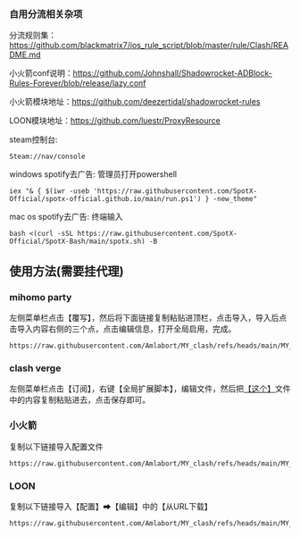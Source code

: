 ### 自用分流相关杂项

分流规则集：https://github.com/blackmatrix7/ios_rule_script/blob/master/rule/Clash/README.md

小火箭conf说明：https://github.com/Johnshall/Shadowrocket-ADBlock-Rules-Forever/blob/release/lazy.conf

小火箭模块地址：https://github.com/deezertidal/shadowrocket-rules

LOON模块地址：https://github.com/luestr/ProxyResource

steam控制台:
```
Steam://nav/console
```
windows spotify去广告:
管理员打开powershell
```
iex "& { $(iwr -useb 'https://raw.githubusercontent.com/SpotX-Official/spotx-official.github.io/main/run.ps1') } -new_theme"
```
mac os spotify去广告: 终端输入
```
bash <(curl -sSL https://raw.githubusercontent.com/SpotX-Official/SpotX-Bash/main/spotx.sh) -B
```

## 使用方法(需要挂代理)

### mihomo party
左侧菜单栏点击【覆写】，然后将下面链接复制粘贴进顶栏，点击导入，导入后点击导入内容右侧的三个点，点击编辑信息，打开全局启用，完成。
```
https://raw.githubusercontent.com/Amlabort/MY_clash/refs/heads/main/MY_rules.yaml
```

### clash verge
左侧菜单栏点击【订阅】，右键【全局扩展脚本】，编辑文件，然后把[【这个】](https://raw.githubusercontent.com/Amlabort/MY_clash/refs/heads/main/Script.js)文件中的内容复制粘贴进去，点击保存即可。

### 小火箭
复制以下链接导入配置文件
```
https://raw.githubusercontent.com/Amlabort/MY_clash/refs/heads/main/MY_rocket.conf
```

### LOON
复制以下链接导入【配置】➡【编辑】中的【从URL下载】
```
https://raw.githubusercontent.com/Amlabort/MY_clash/refs/heads/main/MY_loon.conf
```
